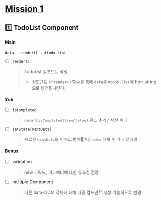 # [Mission 1](https://github.com/learn-programmers/prgrms-fejs/issues/49)
## **1️⃣ TodoList Component**
#### **Main**
    data → render() → #todo-list

- [ ] `render()`
    > TodoList 컴포넌트 작성
    > * 컴포넌트 내 `render()` 함수를 통해 `data`를 `#todo-list`에 html string으로 렌더링시킨다.

#### **Sub**
- [ ] `isCompleted`
    > `data`에 `isCompleted(true/false)` 필드 추가 / 삭선 처리
- [ ] `setState(nextData)`
    > 새로운 `nextData`를 인자로 받아기존 `data` 대체 후 다시 렌더링

#### **Bonus**
- [ ] validation
    > new 키워드, 파라메터에 대한 유효성 검증
- [ ] multiple Component 
    > 다른 data-DOM 객체에 대해 다중 컴포넌트 생성 가능하도록 변경
